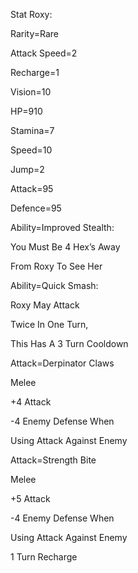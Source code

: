 Stat Roxy:

Rarity=Rare

Attack Speed=2

Recharge=1

Vision=10

HP=910

Stamina=7

Speed=10

Jump=2

Attack=95

Defence=95

Ability=Improved Stealth:

You Must Be 4 Hex’s Away

From Roxy To See Her

Ability=Quick Smash:

Roxy May Attack

Twice In One Turn,

This Has A 3 Turn Cooldown

Attack=Derpinator Claws

Melee

+4 Attack

-4 Enemy Defense When

Using Attack Against Enemy

Attack=Strength Bite

Melee

+5 Attack

-4 Enemy Defense When

Using Attack Against Enemy

1 Turn Recharge
